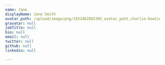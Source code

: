 ```yaml
---
name: Jane
displayName: Jane Smith
avatar_path: /upload/image/png/1551461082305_avatar_path_charlie-bowtie.png
gravatar: null
jobTitle: null
bio: null
email: null
twitter: null
github: null
linkedin: null

---
```


